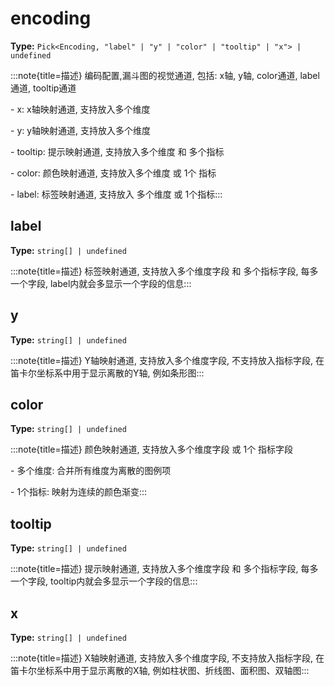 # encoding

**Type:** `Pick<Encoding, "label" | "y" | "color" | "tooltip" | "x"> | undefined`

:::note{title=描述}
编码配置,漏斗图的视觉通道, 包括: x轴, y轴, color通道, label通道, tooltip通道

\- x: x轴映射通道, 支持放入多个维度

\- y: y轴映射通道, 支持放入多个维度

\- tooltip: 提示映射通道, 支持放入多个维度 和 多个指标

\- color: 颜色映射通道, 支持放入多个维度 或 1个 指标

\- label: 标签映射通道, 支持放入 多个维度 或 1个指标:::


## label

**Type:** `string[] | undefined`

:::note{title=描述}
标签映射通道, 支持放入多个维度字段 和 多个指标字段, 每多一个字段, label内就会多显示一个字段的信息:::

## y

**Type:** `string[] | undefined`

:::note{title=描述}
Y轴映射通道, 支持放入多个维度字段, 不支持放入指标字段, 在笛卡尔坐标系中用于显示离散的Y轴, 例如条形图:::

## color

**Type:** `string[] | undefined`

:::note{title=描述}
颜色映射通道, 支持放入多个维度字段 或 1个 指标字段

\- 多个维度: 合并所有维度为离散的图例项

\- 1个指标: 映射为连续的颜色渐变:::

## tooltip

**Type:** `string[] | undefined`

:::note{title=描述}
提示映射通道, 支持放入多个维度字段 和 多个指标字段, 每多一个字段, tooltip内就会多显示一个字段的信息:::

## x

**Type:** `string[] | undefined`

:::note{title=描述}
X轴映射通道, 支持放入多个维度字段, 不支持放入指标字段, 在笛卡尔坐标系中用于显示离散的X轴, 例如柱状图、折线图、面积图、双轴图:::

